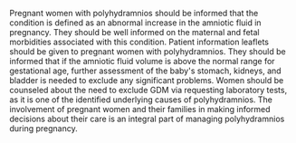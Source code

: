 Pregnant women with polyhydramnios should be informed that the condition is defined as an abnormal increase in the amniotic fluid in pregnancy. They should be well informed on the maternal and fetal morbidities associated with this condition. Patient information leaflets should be given to pregnant women with polyhydramnios. They should be informed that if the amniotic fluid volume is above the normal range for gestational age, further assessment of the baby's stomach, kidneys, and bladder is needed to exclude any significant problems. Women should be counseled about the need to exclude GDM via requesting laboratory tests, as it is one of the identified underlying causes of polyhydramnios. The involvement of pregnant women and their families in making informed decisions about their care is an integral part of managing polyhydramnios during pregnancy.
